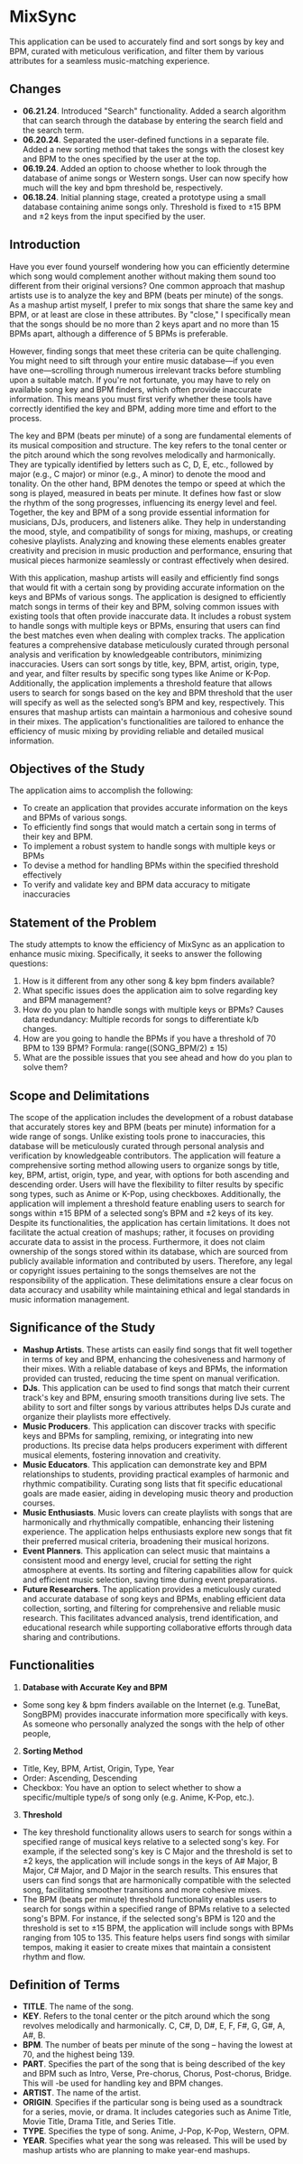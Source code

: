 # MixSync
This application can be used to accurately find and sort songs by key and BPM, curated with meticulous verification, and filter them by various attributes for a seamless music-matching experience.

## Changes
- **06.21.24**. Introduced "Search" functionality. Added a search algorithm that can search through the database by entering the search field and the search term.
- **06.20.24**. Separated the user-defined functions in a separate file. Added a new sorting method that takes the songs with the closest key and BPM to the ones specified by the user at the top.
- **06.19.24**. Added an option to choose whether to look through the database of anime songs or Western songs. User can now specify how much will the key and bpm threshold be, respectively.
- **06.18.24**. Initial planning stage, created a prototype using a small database containing anime songs only. Threshold is fixed to ±15 BPM and ±2 keys from the input specified by the user.

## Introduction
Have you ever found yourself wondering how you can efficiently determine which song would complement another without making them sound too different from their original versions? One common approach that mashup artists use is to analyze the key and BPM (beats per minute) of the songs. As a mashup artist myself, I prefer to mix songs that share the same key and BPM, or at least are close in these attributes. By "close," I specifically mean that the songs should be no more than 2 keys apart and no more than 15 BPMs apart, although a difference of 5 BPMs is preferable.

However, finding songs that meet these criteria can be quite challenging. You might need to sift through your entire music database—if you even have one—scrolling through numerous irrelevant tracks before stumbling upon a suitable match. If you're not fortunate, you may have to rely on available song key and BPM finders, which often provide inaccurate information. This means you must first verify whether these tools have correctly identified the key and BPM, adding more time and effort to the process. 

The key and BPM (beats per minute) of a song are fundamental elements of its musical composition and structure. The key refers to the tonal center or the pitch around which the song revolves melodically and harmonically. They are typically identified by letters such as C, D, E, etc., followed by major (e.g., C major) or minor (e.g., A minor) to denote the mood and tonality. On the other hand, BPM denotes the tempo or speed at which the song is played, measured in beats per minute. It defines how fast or slow the rhythm of the song progresses, influencing its energy level and feel. Together, the key and BPM of a song provide essential information for musicians, DJs, producers, and listeners alike. They help in understanding the mood, style, and compatibility of songs for mixing, mashups, or creating cohesive playlists. Analyzing and knowing these elements enables greater creativity and precision in music production and performance, ensuring that musical pieces harmonize seamlessly or contrast effectively when desired.

With this application, mashup artists will easily and efficiently find songs that would fit with a certain song by providing accurate information on the keys and BPMs of various songs. The application is designed to efficiently match songs in terms of their key and BPM, solving common issues with existing tools that often provide inaccurate data. It includes a robust system to handle songs with multiple keys or BPMs, ensuring that users can find the best matches even when dealing with complex tracks. The application features a comprehensive database meticulously curated through personal analysis and verification by knowledgeable contributors, minimizing inaccuracies. Users can sort songs by title, key, BPM, artist, origin, type, and year, and filter results by specific song types like Anime or K-Pop. Additionally, the application implements a threshold feature that allows users to search for songs based on the key and BPM threshold that the user will specify as well as the selected song’s BPM and key, respectively. This ensures that mashup artists can maintain a harmonious and cohesive sound in their mixes. The application's functionalities are tailored to enhance the efficiency of music mixing by providing reliable and detailed musical information.

## Objectives of the Study
The application aims to accomplish the following:
-	To create an application that provides accurate information on the keys and BPMs of various songs.
-	To efficiently find songs that would match a certain song in terms of their key and BPM.
-	To implement a robust system to handle songs with multiple keys or BPMs
-	To devise a method for handling BPMs within the specified threshold effectively
-	To verify and validate key and BPM data accuracy to mitigate inaccuracies

## Statement of the Problem
The study attempts to know the efficiency of MixSync as an application to enhance music mixing. Specifically, it seeks to answer the following questions: 
1. How is it different from any other song & key bpm finders available?
2. What specific issues does the application aim to solve regarding key and BPM management?
3. How do you plan to handle songs with multiple keys or BPMs?
Causes data redundancy: Multiple records for songs to differentiate k/b changes.
4. How are you going to handle the BPMs if you have a threshold of 70 BPM to 139 BPM?
Formula: range((SONG_BPM/2) ± 15)
5. What are the possible issues that you see ahead and how do you plan to solve them? 

## Scope and Delimitations
The scope of the application includes the development of a robust database that accurately stores key and BPM (beats per minute) information for a wide range of songs. Unlike existing tools prone to inaccuracies, this database will be meticulously curated through personal analysis and verification by knowledgeable contributors. The application will feature a comprehensive sorting method allowing users to organize songs by title, key, BPM, artist, origin, type, and year, with options for both ascending and descending order. Users will have the flexibility to filter results by specific song types, such as Anime or K-Pop, using checkboxes. Additionally, the application will implement a threshold feature enabling users to search for songs within ±15 BPM of a selected song’s BPM and ±2 keys of its key.
Despite its functionalities, the application has certain limitations. It does not facilitate the actual creation of mashups; rather, it focuses on providing accurate data to assist in the process. Furthermore, it does not claim ownership of the songs stored within its database, which are sourced from publicly available information and contributed by users. Therefore, any legal or copyright issues pertaining to the songs themselves are not the responsibility of the application. These delimitations ensure a clear focus on data accuracy and usability while maintaining ethical and legal standards in music information management. 

## Significance of the Study
- **Mashup Artists**. These artists can easily find songs that fit well together in terms of key and BPM, enhancing the cohesiveness and harmony of their mixes. With a reliable database of keys and BPMs, the information provided can trusted, reducing the time spent on manual verification.
- **DJs**. This application can be used to find songs that match their current track's key and BPM, ensuring smooth transitions during live sets. The ability to sort and filter songs by various attributes helps DJs curate and organize their playlists more effectively.
- **Music Producers**. This application can discover tracks with specific keys and BPMs for sampling, remixing, or integrating into new productions. Its precise data helps producers experiment with different musical elements, fostering innovation and creativity.
- **Music Educators**. This application can demonstrate key and BPM relationships to students, providing practical examples of harmonic and rhythmic compatibility. Curating song lists that fit specific educational goals are made easier, aiding in developing music theory and production courses.
- **Music Enthusiasts**. Music lovers can create playlists with songs that are harmonically and rhythmically compatible, enhancing their listening experience. The application helps enthusiasts explore new songs that fit their preferred musical criteria, broadening their musical horizons.
- **Event Planners**. This application can select music that maintains a consistent mood and energy level, crucial for setting the right atmosphere at events. Its sorting and filtering capabilities allow for quick and efficient music selection, saving time during event preparations.
- **Future Researchers**. The application provides a meticulously curated and accurate database of song keys and BPMs, enabling efficient data collection, sorting, and filtering for comprehensive and reliable music research. This facilitates advanced analysis, trend identification, and educational research while supporting collaborative efforts through data sharing and contributions.

## Functionalities
1. **Database with Accurate Key and BPM**
- Some song key & bpm finders available on the Internet (e.g. TuneBat, SongBPM) provides inaccurate information more specifically with keys. As someone who personally analyzed the songs with the help of other people, 
2. **Sorting Method**
- Title, Key, BPM, Artist, Origin, Type, Year
- Order: Ascending, Descending
- Checkbox: You have an option to select whether to show a specific/multiple type/s of song only (e.g. Anime, K-Pop, etc.).
3. **Threshold**
- The key threshold functionality allows users to search for songs within a specified range of musical keys relative to a selected song's key. For example, if the selected song's key is C Major and the threshold is set to ±2 keys, the application will include songs in the keys of A# Major, B Major, C# Major, and D Major in the search results. This ensures that users can find songs that are harmonically compatible with the selected song, facilitating smoother transitions and more cohesive mixes.
- The BPM (beats per minute) threshold functionality enables users to search for songs within a specified range of BPMs relative to a selected song's BPM. For instance, if the selected song's BPM is 120 and the threshold is set to ±15 BPM, the application will include songs with BPMs ranging from 105 to 135. This feature helps users find songs with similar tempos, making it easier to create mixes that maintain a consistent rhythm and flow.
 
## Definition of Terms
-	**TITLE**. The name of the song.
-	**KEY**. Refers to the tonal center or the pitch around which the song revolves melodically and harmonically. C, C#, D, D#, E, F, F#, G, G#, A, A#, B.
-	**BPM**. The number of beats per minute of the song – having the lowest at 70, and the highest being 139.
-	**PART**. Specifies the part of the song that is being described of the key and BPM such as Intro, Verse, Pre-chorus, Chorus, Post-chorus, Bridge. This will -be used for handling key and BPM changes.
-	**ARTIST**. The name of the artist.
-	**ORIGIN**. Specifies if the particular song is being used as a soundtrack for a series, movie, or drama. It includes categories such as Anime Title, Movie Title, Drama Title, and Series Title.
-	**TYPE**. Specifies the type of song. Anime, J-Pop, K-Pop, Western, OPM.
-	**YEAR**. Specifies what year the song was released. This will be used by mashup artists who are planning to make year-end mashups.
